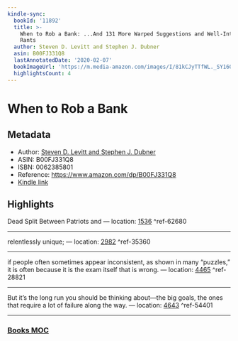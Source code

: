 ```yaml
---
kindle-sync:
  bookId: '11892'
  title: >-
    When to Rob a Bank: ...And 131 More Warped Suggestions and Well-Intended
    Rants
  author: Steven D. Levitt and Stephen J. Dubner
  asin: B00FJ331Q8
  lastAnnotatedDate: '2020-02-07'
  bookImageUrl: 'https://m.media-amazon.com/images/I/81kCJyTTfWL._SY160.jpg'
  highlightsCount: 4
---
```

# When to Rob a Bank
## Metadata
* Author: [Steven D. Levitt and Stephen J. Dubner](https://www.amazon.comundefined)
* ASIN: B00FJ331Q8
* ISBN: 0062385801
* Reference: https://www.amazon.com/dp/B00FJ331Q8
* [Kindle link](kindle://book?action=open&asin=B00FJ331Q8)

## Highlights
Dead Split Between Patriots and — location: [1536](kindle://book?action=open&asin=B00FJ331Q8&location=1536) ^ref-62680

---
relentlessly unique; — location: [2982](kindle://book?action=open&asin=B00FJ331Q8&location=2982) ^ref-35360

---
if people often sometimes appear inconsistent, as shown in many “puzzles,” it is often because it is the exam itself that is wrong. — location: [4465](kindle://book?action=open&asin=B00FJ331Q8&location=4465) ^ref-28821

---
But it’s the long run you should be thinking about—the big goals, the ones that require a lot of failure along the way. — location: [4643](kindle://book?action=open&asin=B00FJ331Q8&location=4643) ^ref-54401

---
### [Books MOC](Books%20MOC.md)